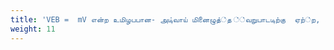 ```yaml
---
title: 'VEB =  mV என்ற உமிழபபான- அடி்வாய் மினைழுத்்த ்்வறுபாடடிற்கு  ஏற்்ற, உமிழபபான-ஏற்பான மினைழுத்்த  ்்வறுபாடடினை VEC ்்வால்டடில்  படடுள்ளை. ஒவப்வாரு னட்யாடும்  Ω  மின்தனட பகாண்டன்வ எனில்  Ω மின்தனட ்வழியாகப பாயும்  மின்ைாடடத்தினைக கணககிடுக.  [வினட-. A]'
weight: 11
---
```


